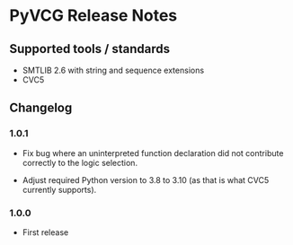 # PyVCG Release Notes

## Supported tools / standards

* SMTLIB 2.6 with string and sequence extensions
* CVC5

## Changelog

### 1.0.1

* Fix bug where an uninterpreted function declaration did not
  contribute correctly to the logic selection.

* Adjust required Python version to 3.8 to 3.10 (as that is what CVC5
  currently supports).

### 1.0.0

* First release
